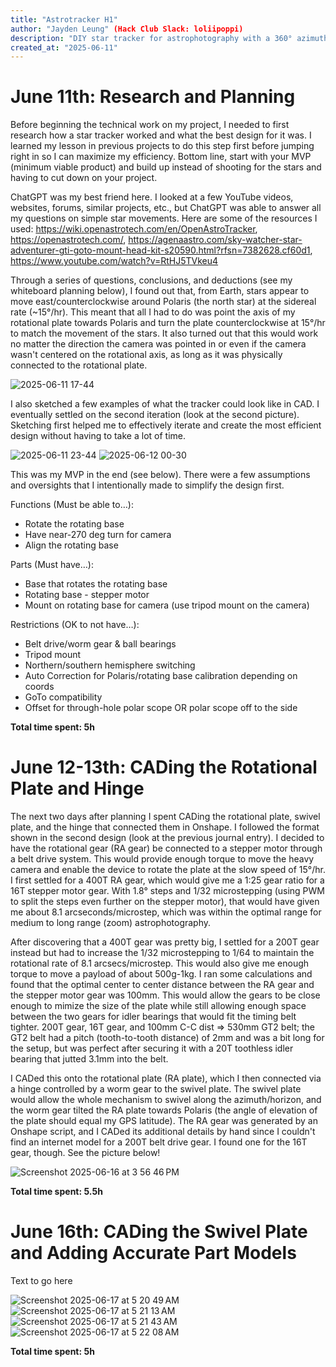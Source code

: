 ```yaml
---
title: "Astrotracker H1"
author: "Jayden Leung" (Hack Club Slack: loliipoppi)
description: "DIY star tracker for astrophotography with a 360° azimuthal axis, adjustable tilt, and automatic North Pole finding."
created_at: "2025-06-11"
---
```


# June 11th: Research and Planning

Before beginning the technical work on my project, I needed to first research how a star tracker worked and what the best design for it was. I learned my lesson in previous projects to do this step first before jumping right in so I can maximize my efficiency. Bottom line, start with your MVP (minimum viable product) and build up instead of shooting for the stars and having to cut down on your project.

ChatGPT was my best friend here. I looked at a few YouTube videos, websites, forums, similar projects, etc., but ChatGPT was able to answer all my questions on simple star movements. Here are some of the resources I used: https://wiki.openastrotech.com/en/OpenAstroTracker, https://openastrotech.com/, https://agenaastro.com/sky-watcher-star-adventurer-gti-goto-mount-head-kit-s20590.html?rfsn=7382628.cf60d1, https://www.youtube.com/watch?v=RtHJ5TVkeu4

Through a series of questions, conclusions, and deductions (see my whiteboard planning below), I found out that, from Earth, stars appear to move east/counterclockwise around Polaris (the north star) at the sidereal rate (~15°/hr). This meant that all I had to do was point the axis of my rotational plate towards Polaris and turn the plate counterclockwise at 15°/hr to match the movement of the stars. It also turned out that this would work no matter the direction the camera was pointed in or even if the camera wasn't centered on the rotational axis, as long as it was physically connected to the rotational plate.

![2025-06-11 17-44](https://github.com/user-attachments/assets/c219f0d9-f97c-430a-8c27-108103f690e2)

I also sketched a few examples of what the tracker could look like in CAD. I eventually settled on the second iteration (look at the second picture). Sketching first helped me to effectively iterate and create the most efficient design without having to take a lot of time.

![2025-06-11 23-44](https://github.com/user-attachments/assets/b3ccc74e-d53e-40a7-9913-1e3c0901fccb)
![2025-06-12 00-30](https://github.com/user-attachments/assets/65bff95a-f332-4908-92cd-7ebe3311ecb5)


This was my MVP in the end (see below). There were a few assumptions and oversights that I intentionally made to simplify the design first.

Functions (Must be able to…):
- Rotate the rotating base
- Have near-270 deg turn for camera
- Align the rotating base

Parts (Must have…):
- Base that rotates the rotating base
- Rotating base - stepper motor
- Mount on rotating base for camera (use tripod mount on the camera)

Restrictions (OK to not have…):
- Belt drive/worm gear & ball bearings
- Tripod mount
- Northern/southern hemisphere switching
- Auto Correction for Polaris/rotating base calibration depending on coords
- GoTo compatibility
- Offset for through-hole polar scope OR polar scope off to the side

**Total time spent: 5h**


# June 12-13th: CADing the Rotational Plate and Hinge

The next two days after planning I spent CADing the rotational plate, swivel plate, and the hinge that connected them in Onshape. I followed the format shown in the second design (look at the previous journal entry). I decided to have the rotational gear (RA gear) be connected to a stepper motor through a belt drive system. This would provide enough torque to move the heavy camera and enable the device to rotate the plate at the slow speed of 15°/hr. I first settled for a 400T RA gear, which would give me a 1:25 gear ratio for a 16T stepper motor gear. With 1.8° steps and 1/32 microstepping (using PWM to split the steps even further on the stepper motor), that would have given me about 8.1 arcseconds/microstep, which was within the optimal range for medium to long range (zoom) astrophotography.

After discovering that a 400T gear was pretty big, I settled for a 200T gear instead but had to increase the 1/32 microstepping to 1/64 to maintain the rotational rate of 8.1 arcsecs/microstep. This would also give me enough torque to move a payload of about 500g-1kg. I ran some calculations and found that the optimal center to center distance between the RA gear and the stepper motor gear was 100mm. This would allow the gears to be close enough to mimize the size of the plate while still allowing enough space between the two gears for idler bearings that would fit the timing belt tighter. 200T gear, 16T gear, and 100mm C-C dist => 530mm GT2 belt; the GT2 belt had a pitch (tooth-to-tooth distance) of 2mm and was a bit long for the setup, but was perfect after securing it with a 20T toothless idler bearing that jutted 3.1mm into the belt.

I CADed this onto the rotational plate (RA plate), which I then connected via a hinge controlled by a worm gear to the swivel plate. The swivel plate would allow the whole mechanism to swivel along the azimuth/horizon, and the worm gear tilted the RA plate towards Polaris (the angle of elevation of the plate should equal my GPS latitude). The RA gear was generated by an Onshape script, and I CADed its additional details by hand since I couldn't find an internet model for a 200T belt drive gear. I found one for the 16T gear, though. See the picture below!

![Screenshot 2025-06-16 at 3 56 46 PM](https://github.com/user-attachments/assets/783d44ad-d46f-4438-8027-3682df74224d)

**Total time spent: 5.5h**


# June 16th: CADing the Swivel Plate and Adding Accurate Part Models

Text to go here

![Screenshot 2025-06-17 at 5 20 49 AM](https://github.com/user-attachments/assets/d32584bc-ba68-4fcf-bcbe-5e21ac2d3bae)
![Screenshot 2025-06-17 at 5 21 13 AM](https://github.com/user-attachments/assets/60842a6a-b461-44aa-babe-4d40f0bbe2f5)
![Screenshot 2025-06-17 at 5 21 43 AM](https://github.com/user-attachments/assets/c7280587-61b4-449a-a857-1b97eacecad4)
![Screenshot 2025-06-17 at 5 22 08 AM](https://github.com/user-attachments/assets/0947ef17-1933-4952-9031-e7eafcece23c)

**Total time spent: 5h**
